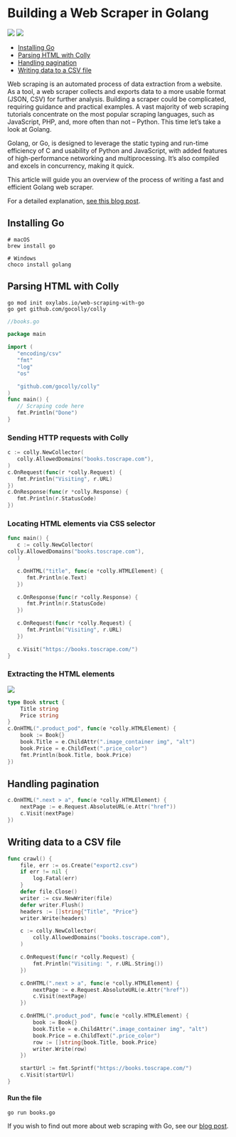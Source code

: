 # Building a Web Scraper in Golang

[<img src="https://img.shields.io/static/v1?label=&message=go&color=brightgreen" />](https://github.com/topics/go) [<img src="https://img.shields.io/static/v1?label=&message=Web%20Scraping&color=important" />](https://github.com/topics/web-scraping)
- [Installing Go](#installing-go)
- [Parsing HTML with Colly](#parsing-html-with-colly)
- [Handling pagination](#handling-pagination)
- [Writing data to a CSV file](#writing-data-to-a-csv-file)

Web scraping is an automated process of data extraction from a website. As a tool, a web scraper collects and exports data to a more usable format (JSON, CSV) for further analysis. Building a scraper could be complicated, requiring guidance and practical examples. A vast majority of web scraping tutorials concentrate on the most popular scraping languages, such as JavaScript, PHP, and, more often than not – Python. This time let’s take a look at Golang.

Golang, or Go, is designed to leverage the static typing and run-time efficiency of C and usability of Python and JavaScript, with added features of high-performance networking and multiprocessing. It’s also compiled and excels in concurrency, making it quick.

This article will guide you an overview of the process of writing a fast and efficient Golang web scraper.

For a detailed explanation, [see this blog post](https://oxylabs.io/blog/golang-web-scraper). 

## Installing Go

```shell
# macOS
brew install go 

# Windows
choco install golang
```

## Parsing HTML with Colly

```shell
go mod init oxylabs.io/web-scraping-with-go
go get github.com/gocolly/colly

```



```go
//books.go

package main

import (
   "encoding/csv"
   "fmt"
   "log"
   "os"

   "github.com/gocolly/colly"
)
func main() {
   // Scraping code here
   fmt.Println("Done")
}
```

### Sending HTTP requests with Colly



```go
c := colly.NewCollector(
   colly.AllowedDomains("books.toscrape.com"),
)
c.OnRequest(func(r *colly.Request) {
   fmt.Println("Visiting", r.URL)
})
c.OnResponse(func(r *colly.Response) {
   fmt.Println(r.StatusCode)
})
```

### Locating HTML elements via CSS selector

```go
func main() {
   c := colly.NewCollector(
colly.AllowedDomains("books.toscrape.com"),
   )

   c.OnHTML("title", func(e *colly.HTMLElement) {
      fmt.Println(e.Text)
   })

   c.OnResponse(func(r *colly.Response) {
      fmt.Println(r.StatusCode)
   })

   c.OnRequest(func(r *colly.Request) {
      fmt.Println("Visiting", r.URL)
   })

   c.Visit("https://books.toscrape.com/")
}
```

### Extracting the HTML elements

![](https://oxylabs.io/blog/images/2021/12/book_container-1.png)

```go
type Book struct {
    Title string
    Price string
}
c.OnHTML(".product_pod", func(e *colly.HTMLElement) {
    book := Book{}
    book.Title = e.ChildAttr(".image_container img", "alt")
    book.Price = e.ChildText(".price_color")
    fmt.Println(book.Title, book.Price)
})
```

## Handling pagination

```go
c.OnHTML(".next > a", func(e *colly.HTMLElement) {
    nextPage := e.Request.AbsoluteURL(e.Attr("href"))
    c.Visit(nextPage)
})
```

## Writing data to a CSV file

```go
func crawl() {
	file, err := os.Create("export2.csv")
	if err != nil {
		log.Fatal(err)
	}
	defer file.Close()
	writer := csv.NewWriter(file)
	defer writer.Flush()
	headers := []string{"Title", "Price"}
	writer.Write(headers)

	c := colly.NewCollector(
		colly.AllowedDomains("books.toscrape.com"),
	)

	c.OnRequest(func(r *colly.Request) {
		fmt.Println("Visiting: ", r.URL.String())
	})

	c.OnHTML(".next > a", func(e *colly.HTMLElement) {
		nextPage := e.Request.AbsoluteURL(e.Attr("href"))
		c.Visit(nextPage)
	})

	c.OnHTML(".product_pod", func(e *colly.HTMLElement) {
		book := Book{}
		book.Title = e.ChildAttr(".image_container img", "alt")
		book.Price = e.ChildText(".price_color")
		row := []string{book.Title, book.Price}
		writer.Write(row)
	})

	startUrl := fmt.Sprintf("https://books.toscrape.com/")
	c.Visit(startUrl)
}

```

#### Run the file

```shell
go run books.go
```



If you wish to find out more about web scraping with Go, see our [blog post](https://oxylabs.io/blog/golang-web-scraper).

